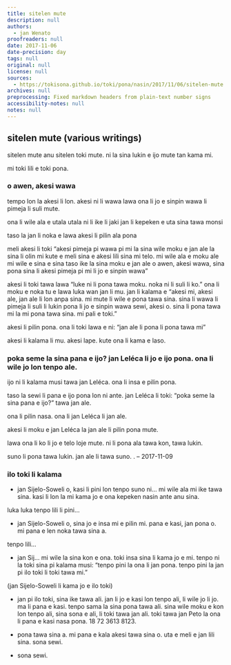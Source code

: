 ```yaml
---
title: sitelen mute
description: null
authors:
  - jan Wenato
proofreaders: null
date: 2017-11-06
date-precision: day
tags: null
original: null
license: null
sources:
  - https://tokisona.github.io/toki/pona/nasin/2017/11/06/sitelen-mute.html
archives: null
preprocessing: Fixed markdown headers from plain-text number signs
accessibility-notes: null
notes: null
---
```


## sitelen mute (various writings)

sitelen mute anu sitelen toki mute. ni la sina lukin e ijo mute tan kama mi.

mi toki lili e toki pona.

### o awen, akesi wawa

tempo lon la akesi li lon. akesi ni li wawa lawa ona li jo e sinpin wawa li pimeja li suli mute.

ona li wile ala e utala utala ni li ike li jaki jan li kepeken e uta sina tawa monsi

taso la jan li noka e lawa akesi li pilin ala pona

meli akesi li toki “akesi pimeja pi wawa pi mi la sina wile moku e jan ale la sina li olin mi kute e meli sina e akesi lili sina mi telo. mi wile ala e moku ale mi wile e sina e sina taso ike la sina moku e jan ale o awen, akesi wawa, sina pona sina li akesi pimeja pi mi li jo e sinpin wawa”

akesi li toki tawa lawa “luke ni li pona tawa moku. noka ni li suli li ko.” ona li moku e noka tu e lawa luka wan jan li mu. jan li kalama e “akesi mi, akesi ale, jan ale li lon anpa sina. mi mute li wile e pona tawa sina. sina li wawa li pimeja li suli li lukin pona li jo e sinpin wawa sewi, akesi o. sina li pona tawa mi la mi pona tawa sina. mi pali e toki.”

akesi li pilin pona. ona li toki lawa e ni: “jan ale li pona li pona tawa mi”

akesi li kalama li mu. akesi lape. kute ona li kama e laso.

### poka seme la sina pana e ijo? jan Leléca li jo e ijo pona. ona li wile jo lon tenpo ale.

ijo ni li kalama musi tawa jan Leléca. ona li insa e pilin pona.

taso la sewi li pana e ijo pona lon ni ante. jan Leléca li toki: “poka seme la sina pana e ijo?” tawa jan ale.

ona li pilin nasa. ona li jan Leléca li jan ale.

akesi li moku e jan Leléca la jan ale li pilin pona mute.

lawa ona li ko li jo e telo loje mute. ni li pona ala tawa kon, tawa lukin.

suno li pona tawa lukin. jan ale li tawa suno. . – 2017-11-09

### ilo toki li kalama

* jan Sijelo-Soweli o, kasi li pini lon tenpo suno ni… mi wile ala mi ike tawa sina. kasi li lon la mi kama jo e ona kepeken nasin ante anu sina.

luka luka tenpo lili li pini…

* jan Sijelo-Soweli o, sina jo e insa mi e pilin mi. pana e kasi, jan pona o. mi pana e len noka tawa sina a.

tenpo lili…

* jan Sij… mi wile la sina kon e ona. toki insa sina li kama jo e mi. tenpo ni la toki sina pi kalama musi: “tenpo pini la ona li jan pona. tenpo pini la jan pi ilo toki li toki tawa mi.”

(jan Sijelo-Soweli li kama jo e ilo toki)

* jan pi ilo toki, sina ike tawa ali. jan li jo e kasi lon tenpo ali, li wile jo li jo. ma li pana e kasi. tenpo sama la sina pona tawa ali. sina wile moku e kon lon tenpo ali, sina sona e ali, li toki tawa jan ali. toki tawa jan Peto la ona li pana e kasi nasa pona. 18 72 3613 8123.

* pona tawa sina a. mi pana e kala akesi tawa sina o. uta e meli e jan lili sina. sona sewi.

* sona sewi.
